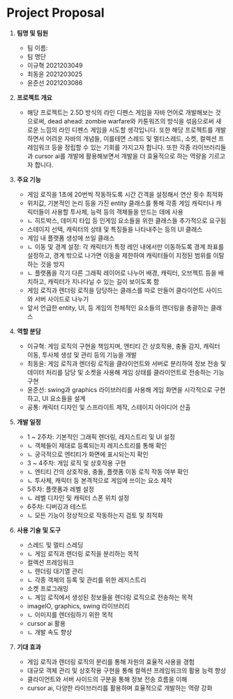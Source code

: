 # Project Proposal

1. **팀명 및 팀원**
   * 팀 이름:
   * 팀 명단
	- 이규혁 2021203049
	- 최동윤 2021203025
	- 윤준선 2021203086


2. **프로젝트 개요**
  
	* 해당 프로젝트는 2.5D 방식의 라인 디펜스 게임을 자바 언어로 개발해보는 것으로써, dead ahead: zombie warfare와 카툰워즈의 방식을 섞음으로써 새로운 느낌의 라인 디펜스 게임을 시도할 생각입니다. 또한 해당 프로젝트를 개발하면서 어려운 자바의 개념들, 이를테면 스레드 및 멀티스레드, 소켓, 컬렉션 프레임워크 등을 정립할 수 있는 기회를 가지고자 합니다. 또한 각종 라이브러리들과 cursor ai를 개발에 활용해보면서 개발을 더 효율적으로 하는 역량을 기르고자 합니다.


3. **주요 기능**
   - 게임 로직을 1초에 20번씩 작동하도록 시간 간격을 설정해서 연산 횟수 최적화
   - 위치값, 기본적인 논리 등을 가진 entity 클래스를 통해 각종 게임 캐릭터나 캐릭터들이 사용할 투사체, 능력 등의 객체들을 만드는 데에 사용
	* ㄴ 히트박스, 데미지 타입 등 인게임 요소들을 위한 클래스들 추가적으로 요구됨
   - 스테이지 선택, 캐릭터의 상태 및 특징들을 나타내주는 등의 UI 클래스
   - 게임 내 플랫폼 생성에 쓰일 클래스
	* ㄴ 이동 및 경계 설정: 각 캐릭터가 특정 레인 내에서만 이동하도록 경계 좌표를 설정하고, 경계 밖으로 나가면 이동을 제한하여 캐릭터들이 지정된 범위를 이탈하는 것을 방지
	* ㄴ 플랫폼을 각기 다른 그래픽 레이어로 나누어 배경, 캐릭터, 오브젝트 등을 배치하고, 캐릭터가 지나다닐 수 있는 길이 보이도록 함
   - 게임 로직과 렌더링 로직을 담당하는 클래스를 따로 만들어 클라이언트 사이드와 서버 사이드로 나누기
   - 앞서 언급한 entity, UI, 등 게임의 전체적인 요소들의 렌더링을 총괄하는 클래스


4. **역할 분담**
   * 이규혁: 게임 로직의 구현을 책임지며, 엔티티 간 상호작용, 충돌 감지, 캐릭터 이동, 투사체 생성 및 관리 등의 기능을 개발
   * 최동윤: 게임 로직과 렌더링 로직을 클라이언트와 서버로 분리하여 정보 전송 및 데이터 처리를 담당 및 소켓을 사용해 게임 상태를 클라이언트로 전송하는 기능 구현
   * 윤준선: swing과 graphics 라이브러리를 사용해 게임 화면을 시각적으로 구현하고, UI 요소들을 설계
   * 공통: 캐릭터 디자인 및 스프라이트 제작, 스테이지 아이디어 산출


5. **개발 일정**
   - 1 ~ 2주차: 기본적인 그래픽 렌더링, 레지스트리 및 UI 설정
	* ㄴ 객체들이 제대로 등록되는지 레지스트리를 통해 확인
	* ㄴ 궁극적으로 엔티티가 화면에 표시되는지 확인
   - 3 ~ 4주차: 게임 로직 및 상호작용 구현
	* ㄴ 엔티티 간의 상호작용, 충돌, 플랫폼 이동 로직 작동 여부 확인
	* ㄴ 투사체, 캐릭터 등 본격적으로 게임에 쓰이는 요소 제작
   - 5주차: 플랫폼과 레벨 설정
	* ㄴ 레벨 디자인 및 캐릭터 스폰 위치 설정
   - 6주차: 디버깅과 테스트
	* ㄴ 모든 기능이 정상적으로 작동하는지 검토 및 최적화


6. **사용 기술 및 도구**
   - 스레드 및 멀티 스레딩
	* ㄴ 게임 로직과 렌더링 로직을 분리하는 목적
   - 컬렉션 프레임워크
	* ㄴ 렌더링 대기열 관리
	* ㄴ 각종 객체의 등록 및 관리를 위한 레지스트리
   - 소켓 프로그래밍
	* ㄴ 게임 로직에서 생성된 정보들을 렌더링 로직으로 전송하는 목적
   - imageIO, graphics, swing 라이브러리
	* ㄴ 이미지를 렌더링하기 위한 목적
   - cursor ai 활용
   	* ㄴ 개발 속도 향상


7. **기대 효과**
   * 게임 로직과 렌더링 로직의 분리를 통해 자원의 효율적 사용을 경험
   * 대규모 객체 관리 및 상호작용 구현을 통해 컬렉션 프레임워크의 활용 능력 향상
   * 클라이언트와 서버 사이드의 구분을 통해 정보 전송 흐름을 이해
   * cursor ai, 다양한 라이브러리를 활용하며 효율적으로 개발하는 역량 강화

